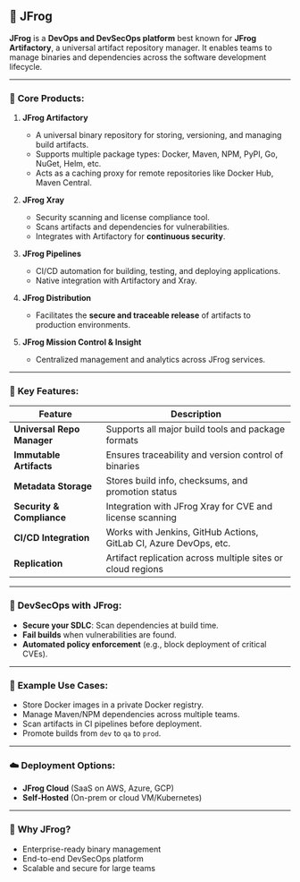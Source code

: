 ## 🐸 **JFrog**

**JFrog** is a **DevOps and DevSecOps platform** best known for **JFrog Artifactory**, a universal artifact repository manager. It enables teams to manage binaries and dependencies across the software development lifecycle.

---

### 🔹 **Core Products:**

1. **JFrog Artifactory**

   * A universal binary repository for storing, versioning, and managing build artifacts.
   * Supports multiple package types: Docker, Maven, NPM, PyPI, Go, NuGet, Helm, etc.
   * Acts as a caching proxy for remote repositories like Docker Hub, Maven Central.

2. **JFrog Xray**

   * Security scanning and license compliance tool.
   * Scans artifacts and dependencies for vulnerabilities.
   * Integrates with Artifactory for **continuous security**.

3. **JFrog Pipelines**

   * CI/CD automation for building, testing, and deploying applications.
   * Native integration with Artifactory and Xray.

4. **JFrog Distribution**

   * Facilitates the **secure and traceable release** of artifacts to production environments.

5. **JFrog Mission Control & Insight**

   * Centralized management and analytics across JFrog services.

---

### 🧰 **Key Features:**

| Feature                    | Description                                                       |
| -------------------------- | ----------------------------------------------------------------- |
| **Universal Repo Manager** | Supports all major build tools and package formats                |
| **Immutable Artifacts**    | Ensures traceability and version control of binaries              |
| **Metadata Storage**       | Stores build info, checksums, and promotion status                |
| **Security & Compliance**  | Integration with JFrog Xray for CVE and license scanning          |
| **CI/CD Integration**      | Works with Jenkins, GitHub Actions, GitLab CI, Azure DevOps, etc. |
| **Replication**            | Artifact replication across multiple sites or cloud regions       |

---

### 🔐 **DevSecOps with JFrog:**

* **Secure your SDLC**: Scan dependencies at build time.
* **Fail builds** when vulnerabilities are found.
* **Automated policy enforcement** (e.g., block deployment of critical CVEs).

---

### 🧪 **Example Use Cases:**

* Store Docker images in a private Docker registry.
* Manage Maven/NPM dependencies across multiple teams.
* Scan artifacts in CI pipelines before deployment.
* Promote builds from `dev` to `qa` to `prod`.

---

### ☁️ **Deployment Options:**

* **JFrog Cloud** (SaaS on AWS, Azure, GCP)
* **Self-Hosted** (On-prem or cloud VM/Kubernetes)

---

### 🧭 **Why JFrog?**

* Enterprise-ready binary management
* End-to-end DevSecOps platform
* Scalable and secure for large teams

